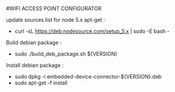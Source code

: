 #WIFI ACCESS POINT CONFIGURATOR

update sources.list for node 5.x apt-get :
- curl -sL https://deb.nodesource.com/setup_5.x | sudo -E bash -

Build debian package :
- sudo ./build_deb_package.sh ${VERSION}

Install debian package : 
- sudo dpkg -i embedded-device-connector-${VERSION}.deb
- sudo apt-get -f install





